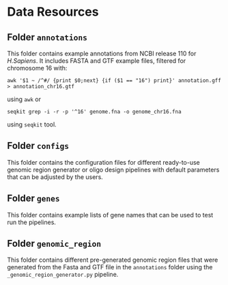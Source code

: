 # Data Resources

## Folder ```annotations```

This folder contains example annotations from NCBI release 110 for *H.Sapiens*. It includes FASTA and GTF example files, filtered for chromosome 16 with:

```
awk '$1 ~ /^#/ {print $0;next} {if ($1 == "16") print}' annotation.gff > annotation_chr16.gtf
```

using ```awk``` or

```
seqkit grep -i -r -p '^16' genome.fna -o genome_chr16.fna
```

using ```seqkit``` tool.

## Folder ```configs```

This folder contains the configuration files for different ready-to-use genomic region generator or oligo design pipelines with default parameters that can be adjusted by the users.

## Folder ```genes```

This folder contains example lists of gene names that can be used to test run the pipelines.

## Folder ```genomic_region```

This folder contains different pre-generated genomic region files that were generated from the Fasta and GTF file in the `annotations` folder using the `_genomic_region_generator.py` pipeline.